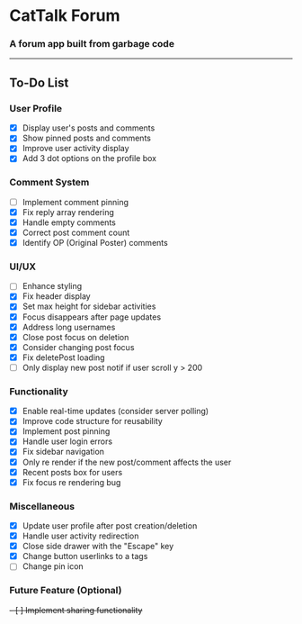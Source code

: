 # CatTalk Forum

### **A forum app built from garbage code**

---

## To-Do List

### User Profile
- [x] Display user's posts and comments
- [x] Show pinned posts and comments
- [x] Improve user activity display
- [x] Add 3 dot options on the profile box

### Comment System
- [ ] Implement comment pinning
- [x] Fix reply array rendering
- [x] Handle empty comments
- [x] Correct post comment count
- [x] Identify OP (Original Poster) comments

### UI/UX
- [ ] Enhance styling
- [x] Fix header display
- [x] Set max height for sidebar activities
- [x] Focus disappears after page updates
- [x] Address long usernames
- [x] Close post focus on deletion
- [x] Consider changing post focus
- [x] Fix deletePost loading
- [ ] Only display new post notif if user scroll y > 200
### Functionality
- [x] Enable real-time updates (consider server polling)
- [x] Improve code structure for reusability
- [x] Implement post pinning
- [x] Handle user login errors
- [x] Fix sidebar navigation
- [x] Only re render if the new post/comment affects the user 
- [x] Recent posts box for users
- [x] Fix focus re rendering bug

### Miscellaneous
- [x] Update user profile after post creation/deletion
- [x] Handle user activity redirection
- [x] Close side drawer with the "Escape" key
- [x] Change button userlinks to a tags
- [ ] Change pin icon
### Future Feature (Optional)
~~- [ ] Implement sharing functionality~~

